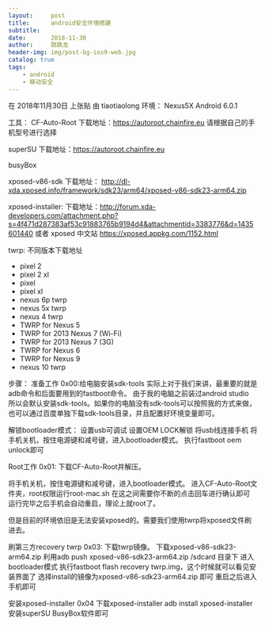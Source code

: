 ```yaml
---
layout:     post
title:      android安全环境搭建
subtitle:   
date:       2018-11-30
author:     跳跳龙
header-img: img/post-bg-ios9-web.jpg
catalog: true
tags:
    - android
    - 移动安全
---
```


在 2018年11月30日 上张贴 由 tiaotiaolong
环境：
Nexus5X
Android 6.0.1

工具：
CF-Auto-Root
下载地址：https://autoroot.chainfire.eu 请根据自己的手机型号进行选择

superSU
下载地址：https://autoroot.chainfire.eu

busyBox

xposed-v86-sdk
下载地址： http://dl-xda.xposed.info/framework/sdk23/arm64/xposed-v86-sdk23-arm64.zip

xposed-installer:
下载地址：http://forum.xda-developers.com/attachment.php?s=4f471d287383af53c91883765b9194d4&attachmentid=3383776&d=1435601440
或者 xposed 中文站
https://xposed.appkg.com/1152.html

twrp: 不同版本下载地址
* pixel 2
* pixel 2 xl
* pixel
* pixel xl
* nexus 6p twrp
* nexus 5x twrp
* nexus 4 twrp
* TWRP for Nexus 5
* TWRP for 2013 Nexus 7 (Wi-Fi)
* TWRP for 2013 Nexus 7 (3G)
* TWRP for Nexus 6
* TWRP for Nexus 9
* nexus 10 twrp

步骤：
准备工作
0x00:给电脑安装sdk-tools 实际上对于我们来讲，最重要的就是adb命令和后面要用到的fastboot命令。
由于我的电脑之前装过android studio 所以会默认安装sdk-tools。如果你的电脑没有sdk-tools可以按照我的方式来做，也可以通过百度单独下载sdk-tools目录，并且配置好环境变量即可。

解锁bootloader模式：
设置usb可调试
设置OEM LOCK解锁
将usb线连接手机
将手机关机，按住电源键和减号键，进入bootloader模式。
执行fastboot oem unlock即可

Root工作
0x01:
下载CF-Auto-Root并解压。

将手机关机，按住电源键和减号键，进入bootloader模式。
进入CF-Auto-Root文件夹，root权限运行root-mac.sh 在这之间需要你不断的点击回车进行确认即可
运行完毕之后手机会自动重启，理论上就root了。

但是目前的环境依旧是无法安装xposed的。需要我们使用twrp将xposed文件刷进去。

刷第三方recovery twrp
0x03:
下载twrp镜像。
下载xposed-v86-sdk23-arm64.zip
利用adb push xposed-v86-sdk23-arm64.zip /sdcard 目录下
进入bootloader模式
执行fastboot flash recovery twrp.img，这个时候就可以看见安装界面了
选择install的镜像为xposed-v86-sdk23-arm64.zip 即可
重启之后进入手机即可

安装xposed-installer
0x04
下载xposed-installer
adb install xposed-installer
安装superSU BusyBox软件即可


